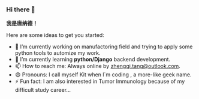 ### Hi there 👋
**我是唐纳德！**

Here are some ideas to get you started:

- 🔭 I’m currently working on manufactoring field and trying to apply some python tools to automize my work.
- 🌱 I’m currently learning **python/Django** backend development.
- 📫 How to reach me: Always online by zhengqi.tang@outlook.com.
- 😄 Pronouns: I call myself Kit when I`m coding , a more-like geek name.
- ⚡ Fun fact: I am also interested in Tumor Immunology because of my difficult study career...
            

